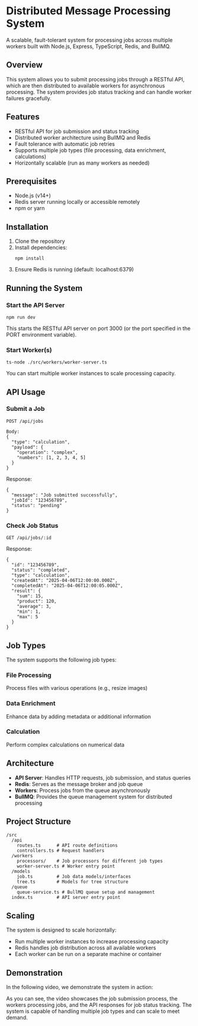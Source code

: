 # Distributed Message Processing System

A scalable, fault-tolerant system for processing jobs across multiple workers built with Node.js, Express, TypeScript, Redis, and BullMQ.

## Overview

This system allows you to submit processing jobs through a RESTful API, which are then distributed to available workers for asynchronous processing. The system provides job status tracking and can handle worker failures gracefully.

## Features

- RESTful API for job submission and status tracking
- Distributed worker architecture using BullMQ and Redis
- Fault tolerance with automatic job retries
- Supports multiple job types (file processing, data enrichment, calculations)
- Horizontally scalable (run as many workers as needed)

## Prerequisites

- Node.js (v14+)
- Redis server running locally or accessible remotely
- npm or yarn

## Installation

1. Clone the repository
2. Install dependencies:
   ```
   npm install
   ```
3. Ensure Redis is running (default: localhost:6379)

## Running the System

### Start the API Server

```
npm run dev
```

This starts the RESTful API server on port 3000 (or the port specified in the PORT environment variable).

### Start Worker(s)

```
ts-node ./src/workers/worker-server.ts
```

You can start multiple worker instances to scale processing capacity.

## API Usage

### Submit a Job

```
POST /api/jobs

Body:
{
  "type": "calculation",
  "payload": {
    "operation": "complex",
    "numbers": [1, 2, 3, 4, 5]
  }
}
```

Response:
```
{
  "message": "Job submitted successfully",
  "jobId": "123456789",
  "status": "pending"
}
```

### Check Job Status

```
GET /api/jobs/:id
```

Response:
```
{
  "id": "123456789",
  "status": "completed",
  "type": "calculation",
  "createdAt": "2025-04-06T12:00:00.000Z",
  "completedAt": "2025-04-06T12:00:05.000Z",
  "result": {
    "sum": 15,
    "product": 120,
    "average": 3,
    "min": 1,
    "max": 5
  }
}
```

## Job Types

The system supports the following job types:

### File Processing
Process files with various operations (e.g., resize images)

### Data Enrichment
Enhance data by adding metadata or additional information

### Calculation
Perform complex calculations on numerical data

## Architecture

- **API Server**: Handles HTTP requests, job submission, and status queries
- **Redis**: Serves as the message broker and job queue
- **Workers**: Process jobs from the queue asynchronously
- **BullMQ**: Provides the queue management system for distributed processing

## Project Structure

```
/src
  /api
    routes.ts      # API route definitions
    controllers.ts # Request handlers
  /workers
    processors/    # Job processors for different job types
    worker-server.ts # Worker entry point
  /models
    job.ts         # Job data models/interfaces
    tree.ts        # Models for tree structure
  /queue
    queue-service.ts # BullMQ queue setup and management
  index.ts         # API server entry point
```

## Scaling

The system is designed to scale horizontally:
- Run multiple worker instances to increase processing capacity
- Redis handles job distribution across all available workers
- Each worker can be run on a separate machine or container

## Demonstration

In the following video, we demonstrate the system in action:



As you can see, the video showcases the job submission process, the workers processing jobs, and the API responses for job status tracking. The system is capable of handling multiple job types and can scale to meet demand.
